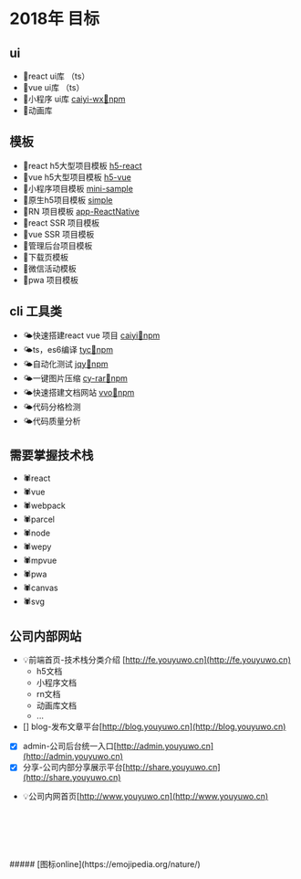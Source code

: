 

# 2018年 目标


## ui

- 🌾react ui库 （ts）
- 🌾vue ui库   （ts）
- 🌾小程序 ui库  [caiyi-wx](http://gitlab.gs.9188.com/caiyi.html5.public/caiyi-wx)[🌱npm](https://www.npmjs.com/package/cyw)
- 🌾动画库

## 模板

- 💫react h5大型项目模板 [h5-react](http://gitlab.gs.9188.com/caiyi.html5.public/h5-react)
- 💫vue  h5大型项目模板 [h5-vue](http://gitlab.gs.9188.com/caiyi.html5.public/h5-vue)
- 💫小程序项目模板 [mini-sample](http://gitlab.gs.9188.com/caiyi.html5.public/mini-sample)
- 💫原生h5项目模板 [simple](http://gitlab.gs.9188.com/caiyi.html5.public/simple)
- 💫RN 项目模板 [app-ReactNative](http://gitlab.gs.9188.com/caiyi.html5.public/app-ReactNative)
- 💫react SSR 项目模板
- 💫vue SSR 项目模板
- 💫管理后台项目模板
- 💫下载页模板
- 💫微信活动模板
- 💫pwa 项目模板

## cli 工具类

- 🌤快速搭建react vue 项目 [caiyi](http://gitlab.gs.9188.com/caiyi.html5.public/caiyi)[🌱npm](https://www.npmjs.com/package/caiyi)
- 🌤ts，es6编译  [tyc](https://github.com/vvo-io/tyc)[🌱npm](https://www.npmjs.com/package/tyc)
- 🌤自动化测试  [jqy](https://github.com/vvo-io/jqy)[🌱npm](https://www.npmjs.com/package/jqy)
- 🌤一键图片压缩 [cy-rar](https://github.com/vvo-io/cy-rar)[🌱npm](https://www.npmjs.com/package/cy-rar)
- 🌤快速搭建文档网站 [vvo](https://github.com/vvo-io/vvo)[🌱npm](https://www.npmjs.com/package/vvo)
- 🌤代码分格检测
- 🌤代码质量分析

## 需要掌握技术栈

- 🕷react
- 🕷vue
- 🕷webpack
- 🕷parcel
- 🕷node
- 🕷wepy
- 🕷mpvue
- 🕷pwa
- 🕷canvas
- 🕷svg

## 公司内部网站

- 💡前端首页-技术栈分类介绍 [http://fe.youyuwo.cn](http://fe.youyuwo.cn)
  - h5文档
  - 小程序文档
  - rn文档
  - 动画库文档
  - ...
- [] blog-发布文章平台[http://blog.youyuwo.cn](http://blog.youyuwo.cn)
- [X] admin-公司后台统一入口[http://admin.youyuwo.cn](http://admin.youyuwo.cn)
- [x] 分享-公司内部分享展示平台[http://share.youyuwo.cn](http://share.youyuwo.cn)
- 💡公司内网首页[http://www.youyuwo.cn](http://www.youyuwo.cn)

<br>
<br>
<br>
<br>
<br>
##### [图标online](https://emojipedia.org/nature/)